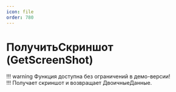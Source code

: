 ```yaml
---
icon: file
order: 780
---
```


# ПолучитьСкриншот (GetScreenShot)

!!! warning
Функция доступна без ограничений в демо-версии!  
!!!
Получает скриншот и возвращает ДвоичныеДанные.